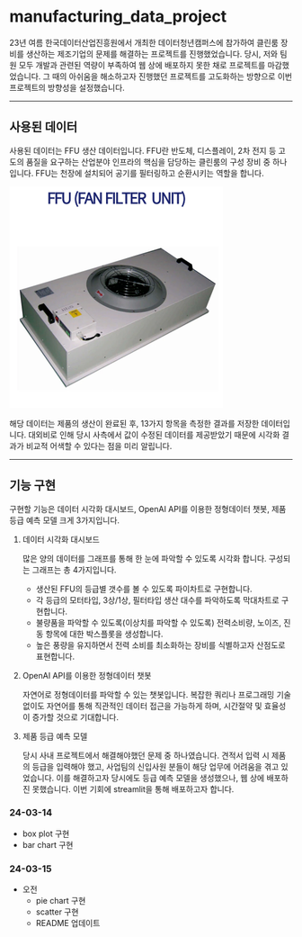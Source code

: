 # manufacturing_data_project
23년 여름 한국데이터산업진흥원에서 개최한 데이터청년캠퍼스에 참가하여 클린룸 장비를 생산하는 제조기업의 문제를 해결하는 프로젝트를 진행했었습니다. 당시, 저와 팀원 모두 개발과 관련된 역량이 부족하여 웹 상에 배포하지 못한 채로 프로젝트를 마감했었습니다. 그 때의 아쉬움을 해소하고자 진행했던 프로젝트를 고도화하는 방향으로 이번 프로젝트의 방향성을 설정했습니다.

---

## 사용된 데이터
사용된 데이터는 FFU 생산 데이터입니다. FFU란 반도체, 디스플레이, 2차 전지 등 고도의 품질을 요구하는 산업분야 인프라의 핵심을 담당하는 클린룸의 구성 장비 중 하나입니다. FFU는 천장에 설치되어 공기를 필터링하고 순환시키는 역할을 합니다.

![image](https://github.com/iseunglee/manufacturing_data_project/blob/main/image.png)

해당 데이터는 제품의 생산이 완료된 후, 13가지 항목을 측정한 결과를 저장한 데이터입니다. 대외비로 인해 당시 사측에서 값이 수정된 데이터를 제공받았기 때문에 시각화 결과가 비교적 어색할 수 있다는 점을 미리 알립니다.

---

## 기능 구현
구현할 기능은 데이터 시각화 대시보드, OpenAI API를 이용한 정형데이터 챗봇, 제품 등급 예측 모델 크게 3가지입니다.


1. 데이터 시각화 대시보드
   
    많은 양의 데이터를 그래프를 통해 한 눈에 파악할 수 있도록 시각화 합니다.
    구성되는 그래프는 총 4가지입니다.
    - 생산된 FFU의 등급별 갯수를 볼 수 있도록 파이차트로 구현합니다.
    - 각 등급의 모터타입, 3상/1상, 필터타입 생산 대수를 파악하도록 막대차트로 구현합니다.
    - 불량품을 파악할 수 있도록(이상치를 파악할 수 있도록) 전력소비량, 노이즈, 진동 항목에 대한 박스플롯을 생성합니다.
    - 높은 풍량을 유지하면서 전력 소비를 최소화하는 장비를 식별하고자 산점도로 표현합니다.




2. OpenAI API를 이용한 정형데이터 챗봇
   
    자연어로 정형데이터를 파악할 수 있는 챗봇입니다.
    복잡한 쿼리나 프로그래밍 기술없이도 자연어를 통해 직관적인 데이터 접근을 가능하게 하며, 시간절약 및 효율성이 증가할 것으로 기대합니다.




3. 제품 등급 예측 모델
   
    당시 사내 프로젝트에서 해결해야했던 문제 중 하나였습니다. 견적서 입력 시 제품의 등급을 입력해야 했고, 사업팀의 신입사원 분들이 해당 업무에 어려움을 겪고 있었습니다. 이를 해결하고자 당시에도 등급 예측 모델을 생성했으나, 웹 상에 배포하진 못했습니다. 이번 기회에 streamlit을 통해 배포하고자 합니다.

### 24-03-14
- box plot 구현
- bar chart 구현

### 24-03-15
- 오전
    - pie chart 구현
    - scatter 구현
    - README 업데이트
